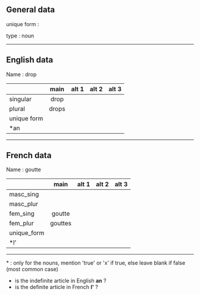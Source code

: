 ## General data

unique form :

type : noun

---

## English data

Name : drop

|             | main  | alt 1 | alt 2 | alt 3 |
| :---------- | :---: | :---: | :---: | ----- |
| singular    | drop  |       |       |       |
| plural      | drops |       |       |       |
| unique form |       |       |       |       |
| \*an        |       |       |       |       |

---

## French data

Name : goutte

|             |  main   | alt 1 | alt 2 | alt 3 |
| :---------- | :-----: | :---: | :---: | :---: |
| masc_sing   |         |       |       |       |
| masc_plur   |         |       |       |       |
| fem_sing    | goutte  |       |       |       |
| fem_plur    | gouttes |       |       |       |
| unique_form |         |       |       |       |
| \*l'        |         |       |       |       |

---

\* : only for the nouns, mention 'true' or 'x' if true, else leave blank if false (most common case)

- is the indefinite article in English **an** ?
- is the definite article in French **l'** ?
